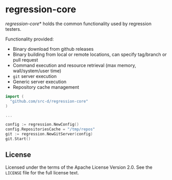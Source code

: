 # regression-core

*regression-core** holds the common functionality used by regression testers.

Functionality provided:

* Binary download from github releases
* Binary building from local or remote locations, can specify tag/branch or pull request
* Command execution and resource retrieval (max memory, wall/system/user time)
* `git` server execution
* Generic server execution
* Repository cache management

```go
import (
  "github.com/src-d/regression-core"
)

...

config := regression.NewConfig()
config.RepositoriesCache = "/tmp/repos"
git := regression.NewGitServer(config)
git.Start()
```

## License

Licensed under the terms of the Apache License Version 2.0. See the `LICENSE`
file for the full license text.
